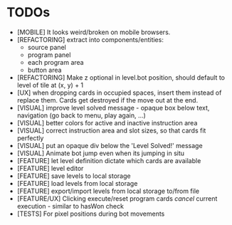 TODOs
=====

* [MOBILE] It looks weird/broken on mobile browsers.
* [REFACTORING] extract into components/entities:
    * source panel
    * program panel
    * each program area
    * button area
* [REFACTORING] Make z optional in level.bot position, should default to level of tile at (x, y) + 1
* [UX] when dropping cards in occupied spaces, insert them instead of replace them. Cards get destroyed if the move out at the end.
* [VISUAL] improve level solved message - opaque box below text, navigation (go back to menu, play again, ...)
* [VISUAL] better colors for active and inactive instruction area
* [VISUAL] correct instruction area and slot sizes, so that cards fit perfectly
* [VISUAL] put an opaque div below the 'Level Solved!' message
* [VISUAL] Animate bot jump even when its jumping in situ
* [FEATURE] let level definition dictate which cards are available
* [FEATURE] level editor
* [FEATURE] save levels to local storage
* [FEATURE] load levels from local storage
* [FEATURE] export/import levels from local storage to/from file
* [FEATURE/UX] Clicking execute/reset program cards *cancel* current execution - similar to hasWon check
* [TESTS] For pixel positions during bot movements
